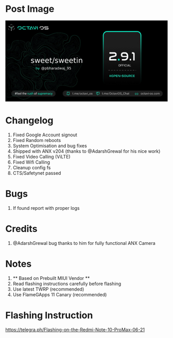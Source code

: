 # Post Image
![Alt text](images/octavi/Octavi2.9.1-sweet.jpg)

# Changelog
1. Fixed Google Account signout
2. Fixed Random reboots
3. System Optimisation and bug fixes
4. Shipped with ANX v204 (thanks to @AdarshGrewal for his nice work)
5. Fixed Video Calling (ViLTE)
6. Fixed Wifi Calling
7. Cleanup config fs
8. CTS/Safetynet passed
 

# Bugs
1. If found report with proper logs

# Credits
1. @AdarshGrewal bug thanks to him for fully functional ANX Camera

# Notes
1. ** Based on Prebuilt MIUI Vendor **
2. Read flashing instructions carefully before flashing
3. Use latest TWRP (recommended)
4. Use FlameGApps 11 Canary (recommended)

# Flashing Instruction
https://telegra.ph/Flashing-on-the-Redmi-Note-10-ProMax-06-21
